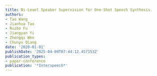 ```yaml
---
title: Bi-Level Speaker Supervision for One-Shot Speech Synthesis.
authors:
- Tao Wang
- Jianhua Tao
- Ruibo Fu
- Jiangyan Yi
- Zhengqi Wen
- Chunyu Qiang
date: '2020-01-01'
publishDate: '2025-04-09T07:44:12.457153Z'
publication_types:
- paper-conference
publication: '*Interspeech*'
---
```

